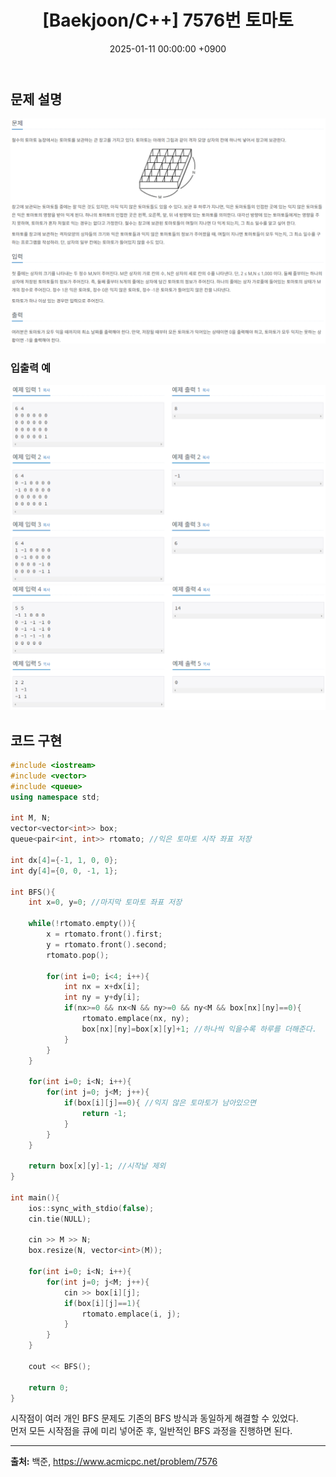 ﻿---
classes: wide
toc: true
toc_label: "My Table of Contents"
#toc_icon: "cog"
layout: single
title: "[Baekjoon/C++] 7576번 토마토"
date: "2025-01-11 00:00:00 +0900"
last_modified_at: "2025-01-11 00:00:00 +0900"
categories:
  - Baekjoon
tags:
  - c++
  - gold5
author_profile: true
sidebar:
    nav: docs
---
 
## 문제 설명
![problem_ex](/assets/img/7576.png)

### 입출력 예
![problem_ex](/assets/img/7576_ex1.png)
![problem_ex](/assets/img/7576_ex2.png)

## 코드 구현 
```c++
#include <iostream>
#include <vector>
#include <queue>
using namespace std;

int M, N;
vector<vector<int>> box;
queue<pair<int, int>> rtomato; //익은 토마토 시작 좌표 저장

int dx[4]={-1, 1, 0, 0};
int dy[4]={0, 0, -1, 1};

int BFS(){
    int x=0, y=0; //마지막 토마토 좌표 저장

    while(!rtomato.empty()){
        x = rtomato.front().first;
        y = rtomato.front().second;
        rtomato.pop();

        for(int i=0; i<4; i++){
            int nx = x+dx[i];
            int ny = y+dy[i];
            if(nx>=0 && nx<N && ny>=0 && ny<M && box[nx][ny]==0){
                rtomato.emplace(nx, ny);
                box[nx][ny]=box[x][y]+1; //하나씩 익을수록 하루를 더해준다.
            }
        }
    }

    for(int i=0; i<N; i++){
        for(int j=0; j<M; j++){
            if(box[i][j]==0){ //익지 않은 토마토가 남아있으면
                return -1;
            }
        }
    }

    return box[x][y]-1; //시작날 제외
}

int main(){
    ios::sync_with_stdio(false);
    cin.tie(NULL);

    cin >> M >> N;
    box.resize(N, vector<int>(M));

    for(int i=0; i<N; i++){
        for(int j=0; j<M; j++){
            cin >> box[i][j];
            if(box[i][j]==1){
                rtomato.emplace(i, j);
            }
        }
    }

    cout << BFS();

    return 0;
}
```
시작점이 여러 개인 BFS 문제도 기존의 BFS 방식과 동일하게 해결할 수 있었다. 
<br/>먼저 모든 시작점을 큐에 미리 넣어준 후, 일반적인 BFS 과정을 진행하면 된다.

---
**출처:** 백준, https://www.acmicpc.net/problem/7576